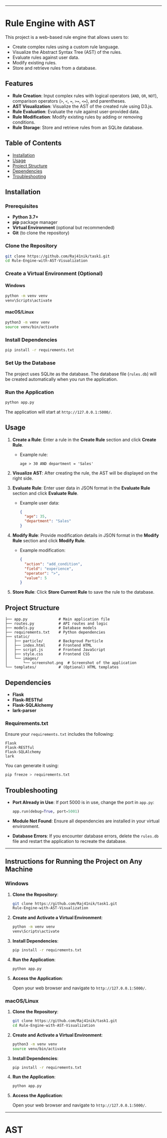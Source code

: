 

---

# Rule Engine with AST 


This project is a web-based rule engine that allows users to:

- Create complex rules using a custom rule language.
- Visualize the Abstract Syntax Tree (AST) of the rules.
- Evaluate rules against user data.
- Modify existing rules.
- Store and retrieve rules from a database.

## Features

- **Rule Creation**: Input complex rules with logical operators (`AND`, `OR`, `NOT`), comparison operators (`>`, `<`, `=`, `>=`, `<=`), and parentheses.
- **AST Visualization**: Visualize the AST of the created rule using D3.js.
- **Rule Evaluation**: Evaluate the rule against user-provided data.
- **Rule Modification**: Modify existing rules by adding or removing conditions.
- **Rule Storage**: Store and retrieve rules from an SQLite database.

## Table of Contents

- [Installation](#installation)
- [Usage](#usage)
- [Project Structure](#project-structure)
- [Dependencies](#dependencies)
- [Troubleshooting](#troubleshooting)


## Installation

### Prerequisites

- **Python 3.7+**
- **pip** package manager
- **Virtual Environment** (optional but recommended)
- **Git** (to clone the repository)

### Clone the Repository

```bash
git clone https://github.com/Raj41nik/task1.git
cd Rule-Engine-with-AST-Visualization
```

### Create a Virtual Environment (Optional)

#### Windows

```bash
python -m venv venv
venv\Scripts\activate
```

#### macOS/Linux

```bash
python3 -m venv venv
source venv/bin/activate
```

### Install Dependencies

```bash
pip install -r requirements.txt
```

### Set Up the Database

The project uses SQLite as the database. The database file (`rules.db`) will be created automatically when you run the application.

### Run the Application

```bash
python app.py
```

The application will start at `http://127.0.0.1:5000/`.

## Usage

1. **Create a Rule**: Enter a rule in the **Create Rule** section and click **Create Rule**.
   - Example rule:
     ```
     age > 30 AND department = 'Sales'
     ```

2. **Visualize AST**: After creating the rule, the AST will be displayed on the right side.

3. **Evaluate Rule**: Enter user data in JSON format in the **Evaluate Rule** section and click **Evaluate Rule**.
   - Example user data:
     ```json
     {
       "age": 35,
       "department": "Sales"
     }
     ```

4. **Modify Rule**: Provide modification details in JSON format in the **Modify Rule** section and click **Modify Rule**.
   - Example modification:
     ```json
     {
       "action": "add_condition",
       "field": "experience",
       "operator": ">",
       "value": 5
     }
     ```

5. **Store Rule**: Click **Store Current Rule** to save the rule to the database.

## Project Structure

```
├── app.py              # Main application file
├── routes.py           # API routes and logic
├── models.py           # Database models
├── requirements.txt    # Python dependencies
├── static/
│   ├── particle/       # Backgroud Particle
│   ├── index.html      # Frontend HTML
│   ├── script.js       # Frontend JavaScript
│   ├── style.css       # Frontend CSS
│   └── images/
│       └── screenshot.png  # Screenshot of the application
└── templates/          # (Optional) HTML templates
```

## Dependencies

- **Flask**
- **Flask-RESTful**
- **Flask-SQLAlchemy**
- **lark-parser**

### Requirements.txt

Ensure your `requirements.txt` includes the following:

```
Flask
Flask-RESTful
Flask-SQLAlchemy
lark
```

You can generate it using:

```bash
pip freeze > requirements.txt
```

## Troubleshooting

- **Port Already in Use**: If port 5000 is in use, change the port in `app.py`:

  ```python
  app.run(debug=True, port=5001)
  ```

- **Module Not Found**: Ensure all dependencies are installed in your virtual environment.

- **Database Errors**: If you encounter database errors, delete the `rules.db` file and restart the application to recreate the database.


---

## Instructions for Running the Project on Any Machine

### Windows

1. **Clone the Repository**:

   ```bash
   git clone https://github.com/Raj41nik/task1.git
   Rule-Engine-with-AST-Visualization
   ```

2. **Create and Activate a Virtual Environment**:

   ```bash
   python -m venv venv
   venv\Scripts\activate
   ```

3. **Install Dependencies**:

   ```bash
   pip install -r requirements.txt
   ```

4. **Run the Application**:

   ```bash
   python app.py
   ```

5. **Access the Application**:

   Open your web browser and navigate to `http://127.0.0.1:5000/`.

### macOS/Linux

1. **Clone the Repository**:

   ```bash
   git clone https://github.com/Raj41nik/task1.git
   cd Rule-Engine-with-AST-Visualization
   ```

2. **Create and Activate a Virtual Environment**:

   ```bash
   python3 -m venv venv
   source venv/bin/activate
   ```

3. **Install Dependencies**:

   ```bash
   pip install -r requirements.txt
   ```

4. **Run the Application**:

   ```bash
   python app.py
   ```

5. **Access the Application**:

   Open your web browser and navigate to `http://127.0.0.1:5000/`.

---
# AST
